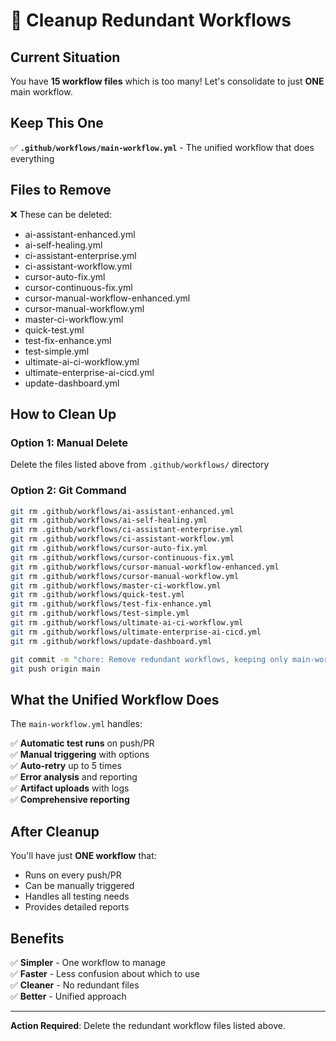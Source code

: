 # 🧹 Cleanup Redundant Workflows

## Current Situation

You have **15 workflow files** which is too many! Let's consolidate to just **ONE** main workflow.

## Keep This One

✅ **`.github/workflows/main-workflow.yml`** - The unified workflow that does everything

## Files to Remove

❌ These can be deleted:
- ai-assistant-enhanced.yml
- ai-self-healing.yml
- ci-assistant-enterprise.yml
- ci-assistant-workflow.yml
- cursor-auto-fix.yml
- cursor-continuous-fix.yml
- cursor-manual-workflow-enhanced.yml
- cursor-manual-workflow.yml
- master-ci-workflow.yml
- quick-test.yml
- test-fix-enhance.yml
- test-simple.yml
- ultimate-ai-ci-workflow.yml
- ultimate-enterprise-ai-cicd.yml
- update-dashboard.yml

## How to Clean Up

### Option 1: Manual Delete
Delete the files listed above from `.github/workflows/` directory

### Option 2: Git Command
```bash
git rm .github/workflows/ai-assistant-enhanced.yml
git rm .github/workflows/ai-self-healing.yml
git rm .github/workflows/ci-assistant-enterprise.yml
git rm .github/workflows/ci-assistant-workflow.yml
git rm .github/workflows/cursor-auto-fix.yml
git rm .github/workflows/cursor-continuous-fix.yml
git rm .github/workflows/cursor-manual-workflow-enhanced.yml
git rm .github/workflows/cursor-manual-workflow.yml
git rm .github/workflows/master-ci-workflow.yml
git rm .github/workflows/quick-test.yml
git rm .github/workflows/test-fix-enhance.yml
git rm .github/workflows/test-simple.yml
git rm .github/workflows/ultimate-ai-ci-workflow.yml
git rm .github/workflows/ultimate-enterprise-ai-cicd.yml
git rm .github/workflows/update-dashboard.yml

git commit -m "chore: Remove redundant workflows, keeping only main-workflow.yml"
git push origin main
```

## What the Unified Workflow Does

The `main-workflow.yml` handles:

✅ **Automatic test runs** on push/PR  
✅ **Manual triggering** with options  
✅ **Auto-retry** up to 5 times  
✅ **Error analysis** and reporting  
✅ **Artifact uploads** with logs  
✅ **Comprehensive reporting**  

## After Cleanup

You'll have just **ONE workflow** that:
- Runs on every push/PR
- Can be manually triggered
- Handles all testing needs
- Provides detailed reports

## Benefits

✅ **Simpler** - One workflow to manage  
✅ **Faster** - Less confusion about which to use  
✅ **Cleaner** - No redundant files  
✅ **Better** - Unified approach  

---

**Action Required**: Delete the redundant workflow files listed above.

